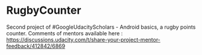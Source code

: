 # RugbyCounter
Second project of #GoogleUdacityScholars - Android basics, a rugby points counter.
Comments of mentors available here : https://discussions.udacity.com/t/share-your-project-mentor-feedback/412842/6869
